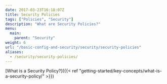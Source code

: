 ```yaml
---
date: 2017-03-23T16:18:07Z
title: Security Policies
tags: ["Policies", "Security"]
description: "What are Security Policies?"
menu:
  main:
    parent: "Security"
weight: 6
url: "/basic-config-and-security/security/security-policies"
aliases:
  - /security/security-policies/
---
```


[What is a Security Policy?]({{< ref "getting-started/key-concepts/what-is-a-security-policy/" >}})
